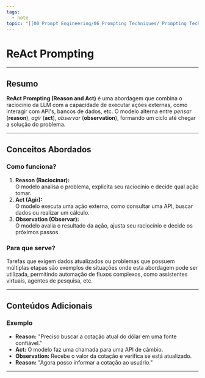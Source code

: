 ```yaml
---
tags:
  - note
topic: "[[00_Prompt Engineering/06_Prompting Techniques/_Prompting Techniques|_Prompting Techniques]]"
---
```

# ReAct Prompting

---
## **Resumo**
**ReAct Prompting (Reason and Act)** é uma abordagem que combina o raciocínio da LLM com a capacidade de executar ações externas, como interagir com API's, bancos de dados, etc. O modelo alterna entre *pensar* (**reason**), *agir* (**act**), *observar* (**observation**), formando um ciclo até chegar a solução do problema.

---
## **Conceitos Abordados**

### Como funciona?
1. **Reason (Raciocinar):**  
    O modelo analisa o problema, explicita seu raciocínio e decide qual ação tomar.
2. **Act (Agir):**  
    O modelo executa uma ação externa, como consultar uma API, buscar dados ou realizar um cálculo.
3. **Observation (Observar):**  
    O modelo avalia o resultado da ação, ajusta seu raciocínio e decide os próximos passos.

### Para que serve?
Tarefas que exigem dados atualizados ou problemas que possuem múltiplas etapas são exemplos de situações onde esta abordagem pode ser utilizada, permitindo automação de fluxos complexos, como assistentes virtuais, agentes de pesquisa, etc.

---
## **Conteúdos Adicionais**

### Exemplo
- **Reason:** "Preciso buscar a cotação atual do dólar em uma fonte confiável."
- **Act:** O modelo faz uma chamada para uma API de câmbio.
- **Observation:** Recebe o valor da cotação e verifica se está atualizado.
- **Reason:** "Agora posso informar a cotação ao usuário."

---
